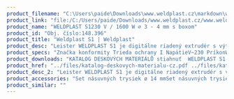 ```yaml
---
product_filename: "C:\Users\paide\Downloads\www.weldplast.cz\markdown\weldplast-s1.md"
product_link: "file:/C:/Users/paide/Downloads/www.weldplast.cz/www.weldplast.cz/sk/weldplast-s1"
product_name: "WELDPLAST S1230 V / 1600 W ∅ 3 - 4 mm s boxom"
product_id: "Obj. číslo:148.396"
product_title: "Weldplast S1 | Weldplast"
product_desc: "Leister WELDPLAST S1 je digitálne riadený extrudér s výtlakom až 08 kg h. Je vhodný pre zváranie všetkých bežných plastov ako sú HD-PE LD-PE PP PVC-U PVC-C ECTFE PVDF alebo PA. Funkčný ergonomický dizajn s pohodlným úchopomVýtlak až 08 kg/h (HD-PE)Integrovaná LED svetlá a závesný prvokVhodný pre všetky bežné plastyMultifunkčný panel s prednastavenými parametramiBezuhlíkové dúchadlo pre plynulú reguláciu množstva vzduchu"
product_specs: "Značka konformity Trieda ochrany I NapätieV~230 PríkonW1600 Rozmerymm435 x 264 x 91 Hmotnosťkg47 Zvárací drôt (ø)mm3 - 4 Výtlak (HDPE ø 4)kg/h02 - 08"
product_downloads: "KATALOG DESKOVÝCH MATERIÁLŮ stiahnuť  WELDPLAST S1 - manuál CZ stiahnuť  WELDPLAST S1 - produktový list stiahnuť"
product_href: "../files/katalog-deskovych-materialu-cz.pdf ../files/katalog-deskovych-materialu-cz.pdf ../files/weldplast-s1-manual-cz.pdf ../files/weldplast-s1-manual-cz.pdf ../files/weldplast-s1-produktovy-list-cz.pdf ../files/weldplast-s1-produktovy-list-cz.pdf"
product_desc_2: "Leister WELDPLAST S1 je digitálne riadený extrudér s výtlakom až 08 kg h. Je vhodný pre zváranie všetkých bežných plastov ako sú HD-PE LD-PE PP PVC-U PVC-C ECTFE PVDF alebo PA. Funkčný ergonomický dizajn s pohodlným úchopomVýtlak až 08 kg/h (HD-PE)Integrovaná LED svetlá a závesný prvokVhodný pre všetky bežné plastyMultifunkčný panel s prednastavenými parametramiBezuhlíkové dúchadlo pre plynulú reguláciu množstva vzduchu"
product_accessories: "Set násuvných trysiek ø 14 mmSet násuvných trysiek ø 16 mmPuzdro izolačné WELDPLAST S1 / S2Predĺženie tryskyHrdlo vzduchu WELDPLAST S1 pozícia 9h/3h ø 16 mmHrdlo vzduchu WELDPLAST S1 pozícia 6h ø 16 mmHrdlo vzduchu WELDPLAST S1 pozícia 6h ø 14 mmHrdlo vzduchu WELDPLAST S1 pozícia 9h/3h ø 14 mmStojan odkladací WELDPLAST S1Zváracia príložka V-zvar 8/11 mm EAZváracia príložka V-zvar 5/7 mm EAZváracia príložka V-zvar 3/5 mm EAZváracia príložka K-zvar 13 mm EAZváracia príložka K-zvar 8/11 mm EAZváracia príložka K-zvar 5/7 mm EAZváracia príložka rohový zvar vnútorný 14 mm EAZváracia príložka neopracovaná ø 30 x 42 mm"
product_similar: ""
---
```

